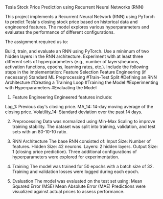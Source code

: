 Tesla Stock Price Prediction using Recurrent Neural Networks (RNN) 

This project implements a Recurrent Neural Network (RNN) using PyTorch to predict Tesla's closing stock price based on historical data and engineered features. The model explores various hyperparameters and evaluates the performance of different configurations.

The assignment required us to:

Build, train, and evaluate an RNN using PyTorch.
Use a minimum of two hidden layers in the RNN architecture.
Experiment with at least three different sets of hyperparameters (e.g., number of layers/neurons, activation functions, epochs, learning rates, etc.).
Include the following steps in the implementation:
Feature Selection
Feature Engineering (if necessary)
Standard ML Preprocessing
#Train-Test Split
#Defining an RNN Architecture
#Creating a Training Loop
#Training the Model
#Experimenting with Hyperparameters
#Evaluating the Model

1. Feature Engineering
Engineered features include:

Lag_1: Previous day's closing price.
MA_14: 14-day moving average of the closing price.
Volatility_14: Standard deviation over the past 14 days.

2. Preprocessing
Data was normalized using Min-Max Scaling to improve training stability.
The dataset was split into training, validation, and test sets with an 80-10-10 ratio.

4. RNN Architecture
The base RNN consisted of:
Input Size: Number of features.
Hidden Size: 42 neurons.
Layers: 2 hidden layers.
Output Size: 1 (closing price prediction).
Three additional configurations of hyperparameters were explored for experimentation.

6. Training
The model was trained for 50 epochs with a batch size of 32.
Training and validation losses were logged during each epoch.

8. Evaluation
The model was evaluated on the test set using:
Mean Squared Error (MSE)
Mean Absolute Error (MAE)
Predictions were visualized against actual prices to assess performance.
